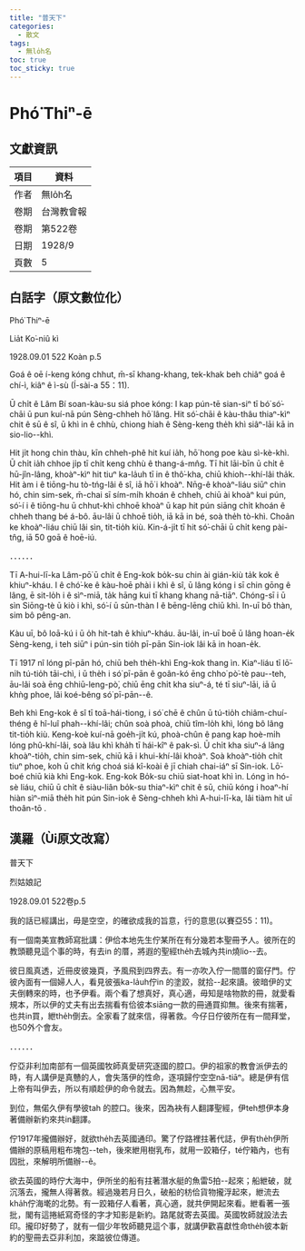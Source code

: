 ```yaml
---
title: "普天下"
categories:
  - 散文
tags:
  - 無lo̍h名
toc: true
toc_sticky: true
---
```


# Phó͘ Thiⁿ-ē

## 文獻資訊

| 項目 | 資料 |
|---|---|
| 作者 | 無lo̍h名 |
| 卷期 | 台灣教會報 |
| 卷期 | 第522卷 |
| 日期 | 1928/9 |
| 頁數 | 5 |

## 白話字（原文數位化）

Phó͘ Thiⁿ-ē

Lia̍t Ko͘-niû kì

1928.09.01 522 Koàn p.5

Goá ê oē í-keng kóng chhut, m̄-sī khang-khang, tek-khak beh chiâⁿ goá ê chí-ì, kiâⁿ ê ì-sù (Í-sài-a 55：11).

Ū chi̍t ê Lâm Bí soan-kàu-su siá phoe kóng: I kap pún-tē sian-siⁿ tī bó͘ só͘-chāi ū pun kuí-nā pún Sèng-chheh hō͘ lâng. Hit só͘-chāi ê kàu-thâu thiaⁿ-kìⁿ chit ê sū ê sî, ū khì in ê chhù, chiong hiah ê Sèng-keng the̍h khì siâⁿ-lāi kā in sio-lio--khì.

Hit ji̍t hong chin thàu, kīn chheh-phê hit kuí ia̍h, hō͘ hong poe kàu sì-kè-khì. Ū chi̍t ia̍h chhoe ji̍p tī chi̍t keng chhù ê thang-á-mn̂g. Tī hit lāi-bīn ū chi̍t ê hū-jîn-lâng, khoàⁿ-kìⁿ hit tiuⁿ ka-la̍uh tī in ê thô͘-kha, chiū khioh--khí-lâi tha̍k. Hit àm i ê tiōng-hu tò-tńg-lâi ê sî, iā hō͘ i khoàⁿ. Nn̄g-ê khoàⁿ-liáu siūⁿ chin hó, chin sim-sek, m̄-chai sī sím-mi̍h khoán ê chheh, chiū ài khoàⁿ kui pún, só͘-í i ê tiōng-hu ū chhut-khì chhoē khoàⁿ ū kap hit pún siāng chi̍t khoán ê chheh thang bé á-bô. āu-lâi ū chhoē tio̍h, iā kā in bé, soà the̍h tò-khì. Choân ke khoàⁿ-liáu chiū lâi sìn, tit-tio̍h kiù. Kin-á-ji̍t tī hit só͘-chāi ū chi̍t keng pài-tn̂g, iā 50 goā ê hoē-iú.

．．．．．．

Tī A-hui-lī-ka Lâm-pō͘ ū chi̍t ê Eng-kok bo̍k-su chin ài gián-kiù ta̍k kok ê khiuⁿ-kháu. I ê chó͘-ke ê kàu-hoē phài i khì ê sî, ū lâng kóng i sī chin gōng ê lâng, ē sit-lo̍h i ê sìⁿ-miā, ta̍k hāng kui tī khang khang nā-tiāⁿ. Chóng-sī i ū sìn Siōng-tè ū kiò i khì, só͘-í ū sūn-thàn I ê bēng-lēng chiū khì. In-uī bô thàn, sim bô pêng-an.

Kàu uī, bô loā-kú i ū o̍h hit-tah ê khiuⁿ-kháu. āu-lâi, in-uī boē ū lâng hoan-e̍k Sèng-keng, i teh siūⁿ i pún-sin tio̍h pī-pān Sin-iok lâi kā in hoan-e̍k.

Tī 1917 nî lóng pī-pān hó, chiū beh the̍h-khì Eng-kok thang ìn. Kiaⁿ-liáu tī lō͘-ni̍h tú-tio̍h tāi-chì, i ū the̍h i só͘ pī-pān ê goân-kó ēng chho͘ pò͘-tè pau--teh, āu-lâi soà ēng chhiū-leng-pò͘, chiū ēng chi̍t kha siuⁿ-á, té tī siuⁿ-lāi, iā ū khǹg phoe, lâi koé-bêng só͘ pī-pān--ê.

Beh khì Eng-kok ê sî tī toā-hái-tiong, i só͘ chē ê chûn ū tú-tio̍h chiâm-chuí-théng ê hî-luî phah--khí-lâi; chûn soà phoà, chiū tîm-lo̍h khì, lóng bô lâng tit-tio̍h kiù. Keng-koè kuí-nā goe̍h-ji̍t kú, phoà-chûn ê pang kap hoè-mi̍h lóng phû-khí-lâi, soà lâu khì kha̍h tī hái-kîⁿ ê pak-sì. Ū chi̍t kha siuⁿ-á lâng khoàⁿ-tio̍h, chin sim-sek, chiū kā i khui-khí-lâi khoàⁿ. Soà khoàⁿ-tio̍h chi̍t tiuⁿ phoe, koh ū chit kńg choá siá kî-koài ê jī chiah chai-iáⁿ sī Sin-iok. Lō͘-boé chiū kià khì Eng-kok. Eng-kok Bo̍k-su chiū siat-hoat khì ìn. Lóng ìn hó-sè liáu, chiū ū chi̍t ê siàu-liân bo̍k-su thiaⁿ-kìⁿ chit ê sū, chiū kóng i hoaⁿ-hí hiàn sìⁿ-miā the̍h hit pún Sin-iok ê Sèng-chheh khì A-hui-lī-ka, lâi tiàm hit uī thoân-tō .

## 漢羅（Ùi原文改寫）

普天下

烈姑娘記

1928.09.01 522卷p.5

我的話已經講出，毋是空空，的確欲成我的旨意，行的意思(以賽亞55：11)。

有一個南美宣教師寫批講：伊佮本地先生佇某所在有分幾若本聖冊予人。彼所在的教頭聽見這个事的時，有去in 的厝，將遐的聖經the̍h去城內共in燒lio--去。

彼日風真透，近冊皮彼幾頁，予風飛到四界去。有一亦吹入佇一間厝的窗仔門。佇彼內面有一個婦人人，看見彼張ka-la̍uh佇in 的塗跤，就拾--起來讀。彼暗伊的丈夫倒轉來的時，也予伊看。兩个看了想真好，真心適，毋知是啥物款的冊，就愛看規本，所以伊的丈夫有出去揣看有佮彼本siāng一款的冊通買抑無。後來有揣著，也共in買，紲the̍h倒去。全家看了就來信，得著救。今仔日佇彼所在有一間拜堂，也50外个會友。

．．．．．．

佇亞非利加南部有一個英國牧師真愛研究逐國的腔口。伊的祖家的教會派伊去的時，有人講伊是真戇的人，會失落伊的性命，逐項歸佇空空nā-tiāⁿ。總是伊有信上帝有叫伊去，所以有順趁伊的命令就去。因為無趁，心無平安。

到位，無偌久伊有學彼tah 的腔口。後來，因為袂有人翻譯聖經，伊teh想伊本身著備辦新約來共in翻譯。

佇1917年攏備辦好，就欲the̍h去英國通印。驚了佇路裡拄著代誌，伊有the̍h伊所備辦的原稿用粗布塊包--teh，後來紲用樹乳布，就用一跤箱仔，té佇箱內，也有囥批，來解明所備辦--ê。

欲去英國的時佇大海中，伊所坐的船有拄著潛水艇的魚雷5拍--起來；船紲破，就沉落去，攏無人得著救。經過幾若月日久，破船的枋佮貨物攏浮起來，紲流去kha̍h佇海墘的北勢。有一跤箱仔人看著，真心適，就共伊開起來看。紲看著一張批，閣有這捲紙寫奇怪的字才知影是新約。路尾就寄去英國。英國牧師就設法去印。攏印好勢了，就有一個少年牧師聽見這个事，就講伊歡喜獻性命the̍h彼本新約的聖冊去亞非利加，來踮彼位傳道。
